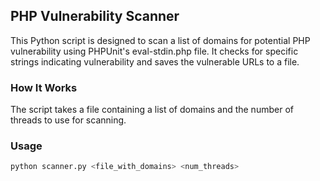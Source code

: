 ## PHP Vulnerability Scanner

This Python script is designed to scan a list of domains for potential PHP vulnerability using PHPUnit's eval-stdin.php file. It checks for specific strings indicating vulnerability and saves the vulnerable URLs to a file.

### How It Works

The script takes a file containing a list of domains and the number of threads to use for scanning.

### Usage

```bash
python scanner.py <file_with_domains> <num_threads>
